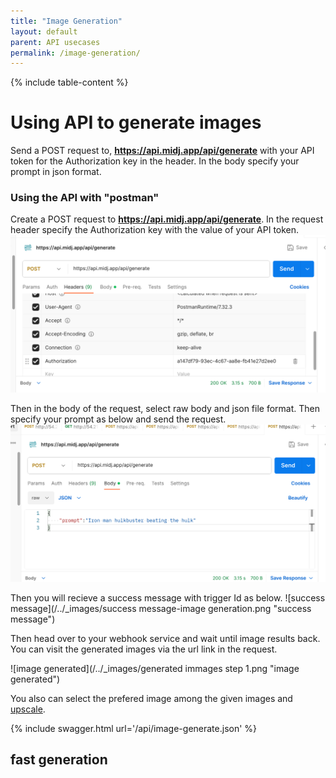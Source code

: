 ```yaml
---
title: "Image Generation"
layout: default
parent: API usecases
permalink: /image-generation/
---
```


{% include table-content %}

# Using API to generate images
Send a POST request to, **https://api.midj.app/api/generate** with your API token for the Authorization key in the header. In the body specify your prompt in json format.

### Using the API with "postman"
Create a POST request to **https://api.midj.app/api/generate**.
In the request header specify the Authorization key with the value of your API token.
![header>Autharization](/../_images/postman-header.png "Postman")


Then in the body of the request, select raw body and json file format. Then specify your prompt as below and send the request.
![prompt](/../_images/post-body-prompt.png "request body")

Then you will recieve a success message with trigger Id as below.
![success message](/../_images/success message-image generation.png "success message")


Then head over to your webhook service and wait until image results back. You can visit the generated images via the url link in the request.

![image generated](/../_images/generated immages step 1.png "image generated")

You also can select the prefered image among the given images and [upscale](/upscaling/).

{% include swagger.html url='/api/image-generate.json' %}

## fast generation
